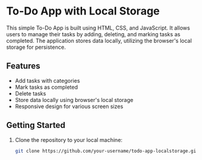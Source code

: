 # To-Do App with Local Storage

This simple To-Do App is built using HTML, CSS, and JavaScript. It allows users to manage their tasks by adding, deleting, and marking tasks as completed. The application stores data locally, utilizing the browser's local storage for persistence.

## Features

- Add tasks with categories
- Mark tasks as completed
- Delete tasks
- Store data locally using browser's local storage
- Responsive design for various screen sizes

## Getting Started

1. Clone the repository to your local machine:

   ```bash
   git clone https://github.com/your-username/todo-app-localstorage.git
